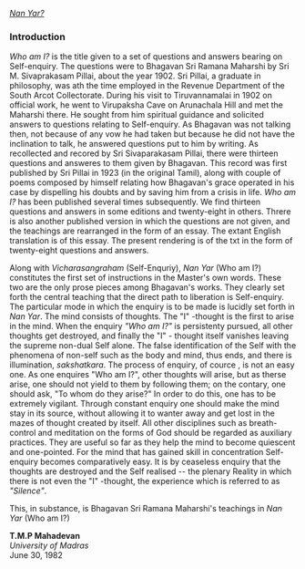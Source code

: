 [_Nan Yar?_](docs/index.md)

### Introduction

  _Who am I?_ is the title given to a set of questions and answers bearing on Self-enquiry. The questions were to Bhagavan Sri Ramana Maharshi by Sri M. Sivaprakasam Pillai, about the year 1902. Sri Pillai, a graduate in philosophy, was ath the time employed in the Revenue Department of the South Arcot Collectorate. During his visit to Tiruvannamalai in 1902 on official work, he went to Virupaksha Cave on Arunachala Hill and met the Maharshi there. He sought from him spiritual guidance and solicited answers to questions relating to Self-enquiry. As Bhagavan was not talking then, not because of any vow he had taken but because he did not have the inclination to talk, he answered questions put to him by writing. As recollected and recored by Sri Sivaparakasam Pillai, there were thirteen questions and answeres to them given by Bhagavan. This record was first published by Sri Pillai in 1923 (in the original Tamil), along with couple of poems composed by himself relating how Bhagavan's grace operated in his case by dispelling his doubts and by saving him from a crisis in life. _Who am I?_ has been published several times subsequently. We find thirteen questions and answers in some editions and twenty-eight in others. Threre is also another published version in which the questions are not given, and the teachings are rearranged in the form of an essay. The extant English translation is of this essay. The present rendering is of the txt in the form of twenty-eight questions and answers.

  Along with _Vicharasangraham_ (Self-Enquriy), _Nan Yar_ (Who am I?) constitutes the first set of instructions in the Master's own words. These two are the only prose pieces among Bhagavan's works. They clearly set forth the central teaching that the direct path to liberation is Self-enquiry. The particular mode in which the enquiry is to be made is lucidly set forth in _Nan Yar_. The mind consists of thoughts. The "I" -thought is the first to arise in the mind. When the enquiry _"Who am I?"_ is persistenty pursued, all other thoughts get destroyed, and finally the "I" - thought itself vanishes leaving the supreme non-dual Self alone. The false identification of the Self with the phenomena of non-self such as the body and mind, thus ends, and there is illumination, _sakshatkara_. The process of enquiry, of cource , is not an easy one. As one enquires "Who am I?", other thoughts will arise, but as therse arise, one should not yield to them by following them; on the contary, one should ask, "To whom do they arise?" In order to do this, one has to be extremely vigilant. Through constant enquiry one should make the mind stay in its source, without allowing it to wanter away and get lost in the mazes of thought created by itself. All other disciplines such as breath-control and meditation on the forms of God should be regarded as auxiliary practices. They are useful so far as they help the mind to become quiescent and one-pointed. For the mind that has gained skill in concentration Self-enquiry becomes comparatively easy. It is by ceaseless enquiry that the thoughts are destroyed and the Self realised -- the plenary Reality in which there is not even the "I" -thought, the experience which is referred to as _"Silence"_.
    
  This, in substance, is Bhagavan Sri Ramana Maharshi's teachings in _Nan Yar_ (Who am I?)
  
  **T.M.P Mahadevan** <br>
  _University of Madras_ <br>
  June 30, 1982
